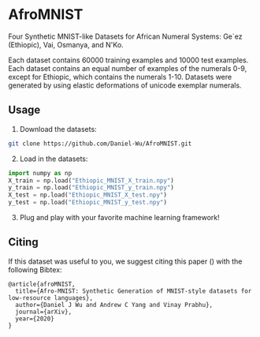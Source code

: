 # AfroMNIST
Four Synthetic MNIST-like Datasets for African Numeral Systems: Ge`ez (Ethiopic), Vai, Osmanya, and N'Ko. 

Each dataset contains 60000 training examples and 10000 test examples. Each dataset contains an equal number of examples of the numerals 0-9, except for Ethiopic, which contains the numerals 1-10. Datasets were generated by using elastic deformations of unicode exemplar numerals.

## Usage

1. Download the datasets:
```bash
git clone https://github.com/Daniel-Wu/AfroMNIST.git
```

2. Load in the datasets:
```python
import numpy as np
X_train = np.load("Ethiopic_MNIST_X_train.npy")
y_train = np.load("Ethiopic_MNIST_y_train.npy")
X_test = np.load("Ethiopic_MNIST_X_test.npy")
y_test = np.load("Ethiopic_MNIST_y_test.npy")
```

3. Plug and play with your favorite machine learning framework!


## Citing
If this dataset was useful to you, we suggest citing this paper () with the following Bibtex:
```
@article{afroMNIST,
  title={Afro-MNIST: Synthetic Generation of MNIST-style datasets for low-resource languages},
  author={Daniel J Wu and Andrew C Yang and Vinay Prabhu},
  journal={arXiv},
  year={2020}
}
```
